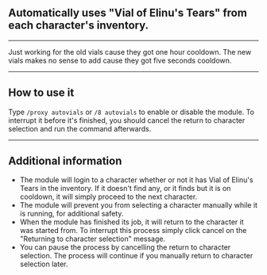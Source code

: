 ## Automatically uses "Vial of Elinu's Tears" from each character's inventory.

---

Just working for the old vials cause they got one hour cooldown. The new vials makes no sense to add cause they got five seconds cooldown.

---

## How to use it
Type `/proxy autovials` or `/8 autovials` to enable or disable the module.
To interrupt it before it's finished, you should cancel the return to character selection and run the command afterwards.

---

## Additional information
* The module will login to a character whether or not it has Vial of Elinu's Tears in the inventory.   If it doesn't find any, or it finds but it is on cooldown, it will simply proceed to the next character.
* The module will prevent you from selecting a character manually while it is running, for additional safety.
* When the module has finished its job, it will return to the character it was started from.   To interrupt this process simply click cancel on the "Returning to character selection" message.
* You can pause the process by cancelling the return to character selection.   The process will continue if you manually return to character selection later.
